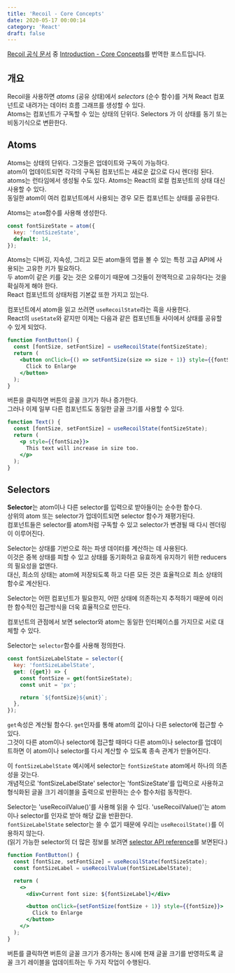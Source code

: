 ```yaml
---
title: 'Recoil - Core Concepts'
date: 2020-05-17 00:00:14
category: 'React'
draft: false
---
```


[Recoil 공식 문서](https://recoiljs.org/) 중 [Introduction - Core Concepts](https://recoiljs.org/docs/introduction/core-concepts)를 번역한 포스트입니다.<br/>

## 개요

Recoil을 사용하면 *atoms* (공유 상태)에서 *selectors* (순수 함수)를 거쳐 React 컴포넌트로 내려가는 데이터 흐름 그래프를 생성할 수 있다.<br/>
Atoms는 컴포넌트가 구독할 수 있는 상태의 단위다. Selectors 가 이 상태를 동기 또는 비동기식으로 변환한다.<br/>

## Atoms

Atoms는 상태의 단위다. 그것들은 업데이트와 구독이 가능하다.<br/>
atom이 업데이트되면 각각의 구독된 컴포넌트는 새로운 값으로 다시 렌더링 된다.<br/>
atoms는 런타임에서 생성될 수도 있다. Atoms는 React의 로컬 컴포넌트의 상태 대신 사용할 수 있다.<br/>
동일한 atom이 여러 컴포넌트에서 사용되는 경우 모든 컴포넌트는 상태를 공유한다.<br/>

Atoms는 `atom`함수를 사용해 생성한다.<br/>

```javascript
const fontSizeState = atom({
  key: 'fontSizeState',
  default: 14,
});
```

Atoms는 디버깅, 지속성, 그리고 모든 atom들의 맵을 볼 수 있는 특정 고급 API에 사용되는 고유한 키가 필요하다.<br/>
두 atom이 같은 키를 갖는 것은 오류이기 때문에 그것들이 전역적으로 고유하다는 것을 확실하게 해야 한다. <br/>
React 컴포넌트의 상태처럼 기본값 또한 가지고 있는다.<br/>

컴포넌트에서 atom을 읽고 쓰려면 `useRecoilState`라는 흑을 사용한다.<br/>
React의 `useState`와 같지만 이제는 다음과 같은 컴포넌트들 사이에서 상태를 공유할 수 있게 되었다.<br/>

```jsx
function FontButton() {
  const [fontSize, setFontSize] = useRecoilState(fontSizeState);
  return (
    <button onClick={() => setFontSize(size => size + 1)} style={{fontSize}}>
      Click to Enlarge
    </button>
  );
}
```

버튼을 클릭하면 버튼의 글꼴 크기가 하나 증가한다.<br/>
그러나 이제 일부 다른 컴포넌트도 동일한 글꼴 크기를 사용할 수 있다.<br/>

```jsx
function Text() {
  const [fontSize, setFontSize] = useRecoilState(fontSizeState);
  return (
    <p style={{fontSize}}>
      This text will increase in size too.
    </p>
  );
}
```


## Selectors

**Selector**는 atom이나 다른 selector를 입력으로 받아들이는 순수한 함수다.<br/>
상위의 atom 또는 selector가 업데이트되면 selector 함수가 재평가된다.<br/>
컴포넌트들은 selector를 atom처럼 구독할 수 있고 selector가 변경될 때 다시 렌더링이 이루어진다.<br/>

Selector는 상태를 기반으로 하는 파생 데이터를 계산하는 데 사용된다.<br/>
이것은 중복 상태를 피할 수 있고 상태를 동기화하고 유효하게 유지하기 위한 reducers의 필요성을 없앤다.<br/>
대신, 최소의 상태는 atom에 저장되도록 하고 다른 모든 것은 효율적으로 최소 상태의 함수로 계산된다.<br/>

Selector는 어떤 컴포넌트가 필요한지, 어떤 상태에 의존하는지 추적하기 때문에 이러한 함수적인 접근방식을 더욱 효율적으로 만든다.<br/>

컴포넌트의 관점에서 보면 selector와 atom는 동일한 인터페이스를 가지므로 서로 대체할 수 있다.<br/>

Selector는 `selector`함수를 사용해 정의한다.<br/>

```javascript
const fontSizeLabelState = selector({
  key: 'fontSizeLabelState',
  get: ({get}) => {
    const fontSize = get(fontSizeState);
    const unit = 'px';

    return `${fontSize}${unit}`;
  },
});
```

`get`속성은 계산될 함수다. `get`인자를 통해 atom의 값이나 다른 selector에 접근할 수 있다.<br/>
그것이 다른 atom이나 selector에 접근할 때마다 다른 atom이나 selector를 업데이트하면 이 atom이나 selector를 다시 계산할 수 있도록 종속 관계가 만들어진다.<br/>

이 `fontSizeLabelState` 예시에서 selector는 `fontSizeState` atom에서 하나의 의존성을 갖는다.<br/>
개념적으로 'fontSizeLabelState' selector는 'fontSizeState'를 입력으로 사용하고 형식화된 글꼴 크기 레이블을 출력으로 반환하는 순수 함수처럼 동작한다.<br/>

Selector는 'useRecoilValue()'를 사용해 읽을 수 있다. 'useRecoilValue()'는 atom이나 selector를 인자로 받아 해당 값을 반환한다.<br/>
`fontSizeLabelState` selector는 쓸 수 없기 때문에 우리는 `useRecoilState()`를 이용하지 않는다.<br/>
(읽기 가능한 selector의 더 많은 정보를 보려면 [selector API reference](/docs/api-reference/core/selector)를 보면된다.)<br/>

```jsx
function FontButton() {
  const [fontSize, setFontSize] = useRecoilState(fontSizeState);
  const fontSizeLabel = useRecoilValue(fontSizeLabelState);

  return (
    <>
      <div>Current font size: ${fontSizeLabel}</div>

      <button onClick={setFontSize(fontSize + 1)} style={{fontSize}}>
        Click to Enlarge
      </button>
    </>
  );
}
```

버튼를 클릭하면 버튼의 글꼴 크기가 증가하는 동시에 현재 글꼴 크기를 반영하도록 글꼴 크기 레이블을 업데이트하는 두 가지 작업이 수행된다.

